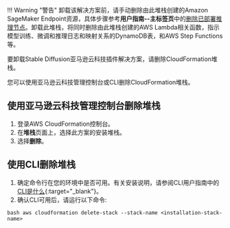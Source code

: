 !!! Warning "警告"
    卸载该解决方案前，请手动删除由此堆栈创建的Amazon SageMaker Endpoint资源，具体步骤参考**用户指南--主标签页**中的[删除已部署推理节点](./user-guide/CloudAssetsManage.md)。卸载此堆栈，将同时删除由此堆栈创建的AWS Lambda相关函数，指示模型训练、微调和推理日志和映射关系的DynamoDB表，和AWS Step Functions等。


要卸载Stable Diffusion亚马逊云科技插件解决方案，请删除CloudFormation堆栈。

您可以使用亚马逊云科技管理控制台或CLI删除CloudFormation堆栈。

## 使用亚马逊云科技管理控制台删除堆栈

1. 登录AWS CloudFormation控制台。
2. 在**堆栈**页面上，选择此方案的安装堆栈。
3. 选择**删除**。



## 使用CLI删除堆栈

1. 确定命令行在您的环境中是否可用。有关安装说明，请参阅CLI用户指南中的[CLI是什么](https://docs.aws.amazon.com/zh_cn/cli/latest/userguide/cli-chap-welcome.html){:target="_blank"}。
2. 确认CLI可用后，请运行以下命令:
```
bash aws cloudformation delete-stack --stack-name <installation-stack-name>
```

